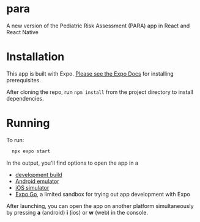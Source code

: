 # para

A new version of the Pediatric Risk Assessment (PARA) app in React and React Native

# Installation

This app is built with Expo. [Please see the Expo Docs](https://docs.expo.dev/get-started/installation/) for installing prerequisites.

After cloning the repo, run `npm install` from the project directory to install dependencies.

# Running

To run:

```bash
  npx expo start
```

In the output, you'll find options to open the app in a

- [development build](https://docs.expo.dev/develop/development-builds/introduction/)
- [Android emulator](https://docs.expo.dev/workflow/android-studio-emulator/)
- [iOS simulator](https://docs.expo.dev/workflow/ios-simulator/)
- [Expo Go](https://expo.dev/go), a limited sandbox for trying out app development with Expo

After launching, you can open the app on another platform simultaneously by pressing **a** (android) **i** (ios) or **w** (web) in the console.

